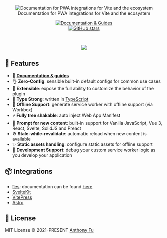 <p align='center'>
<img src='https://vite-plugin-pwa.netlify.app/banner_light.svg' alt="Documentation for PWA integrations for Vite and the ecosystem"><br>
Documentation for PWA integrations for Vite and the ecosystem
</p>

<p align='center'>
<a href="https://vite-plugin-pwa.netlify.app/" target="__blank">
    <img src="https://img.shields.io/static/v1?label=&message=docs%20%26%20guides&color=2e859c" alt="Documentation & Guides">
</a>
<br>
<a href="https://github.com/antfu/vite-plugin-pwa" target="__blank">
<img alt="GitHub stars" src="https://img.shields.io/github/stars/antfu/vite-plugin-pwa?style=social">
</a>
</p>

<br>

<p align="center">
  <a href="https://cdn.jsdelivr.net/gh/antfu/static/sponsors.svg">
    <img src='https://cdn.jsdelivr.net/gh/antfu/static/sponsors.svg'/>
  </a>
</p>


## 🚀 Features

- 📖 [**Documentation & guides**](https://vite-plugin-pwa.netlify.app/)
- 👌 **Zero-Config**: sensible built-in default configs for common use cases
- 🔩 **Extensible**: expose the full ability to customize the behavior of the plugin
- 🦾 **Type Strong**: written in [TypeScript](https://www.typescriptlang.org/)
- 🔌 **Offline Support**: generate service worker with offline support (via Workbox)
- ⚡ **Fully tree shakable**: auto inject Web App Manifest
- 💬 **Prompt for new content**: built-in support for Vanilla JavaScript, Vue 3, React, Svelte, SolidJS and Preact
- ⚙️ **Stale-while-revalidate**: automatic reload when new content is available
- ✨ **Static assets handling**: configure static assets for offline support
- 🐞 **Development Support**: debug your custom service worker logic as you develop your application

## 📦 Integrations

- [îles](https://github.com/ElMassimo/iles/tree/main/packages/pwa): documentation can be found [here](https://iles-docs.netlify.app/guide/pwa)
- [SvelteKit](https://github.com/vite-pwa/sveltekit)
- [VitePress](https://github.com/vite-pwa/vitepress)
- [Astro](https://github.com/vite-pwa/astro)

## 📄 License

MIT License © 2021-PRESENT [Anthony Fu](https://github.com/antfu)

